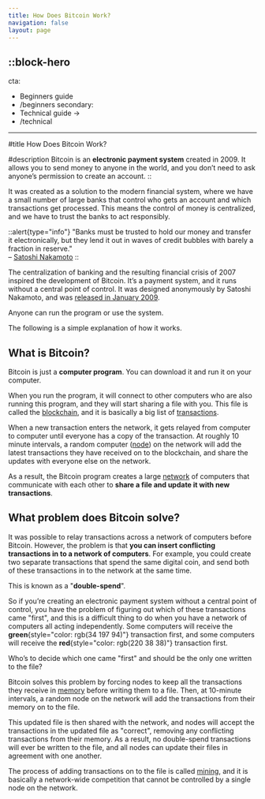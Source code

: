 ```yaml
---
title: How Does Bitcoin Work?
navigation: false
layout: page
---
```


::block-hero
---
cta:
  - Beginners guide
  - /beginners
secondary:
  - Technical guide →
  - /technical
---

#title
How Does Bitcoin Work?

#description
Bitcoin is an **electronic payment system** created in 2009. It allows you to send money to anyone in the world, and you don’t need to ask anyone’s permission to create an account.
::

It was created as a solution to the modern financial system, where we have a small number of large banks that control who gets an account and which transactions get processed. This means the control of money is centralized, and we have to trust the banks to act responsibly.

::alert{type="info"}
"Banks must be trusted to hold our money and transfer it electronically, but they lend it out in waves of credit bubbles with barely a fraction in reserve."
<br>
– [Satoshi Nakamoto](https://satoshi.nakamotoinstitute.org/posts/p2pfoundation/1/)
::

The centralization of banking and the resulting financial crisis of 2007 inspired the development of Bitcoin. It’s a payment system, and it runs without a central point of control. It was designed anonymously by Satoshi Nakamoto, and was [released in January 2009](https://www.metzdowd.com/pipermail/cryptography/2009-January/014994.html).

Anyone can run the program or use the system.

The following is a simple explanation of how it works.

What is Bitcoin?
---
Bitcoin is just a **computer program**. You can download it and run it on your computer.

<ThemeImage name="/images/01_downloadprogram" ext="png" alt="download program"></ThemeImage>

When you run the program, it will connect to other computers who are also running this program, and they will start sharing a file with you. This file is called the [blockchain](/todo), and it is basically a big list of [transactions](/todo).

<ThemeImage name="/images/02_runprogram" ext="png" alt="run program"></ThemeImage>

When a new transaction enters the network, it gets relayed from computer to computer until everyone has a copy of the transaction. At roughly 10 minute intervals, a random computer ([node](/todo)) on the network will add the latest transactions they have received on to the blockchain, and share the updates with everyone else on the network.

<ThemeImage name="/images/03_transaction" ext="png" alt="transaction"></ThemeImage>

As a result, the Bitcoin program creates a large [network](/todo) of computers that communicate with each other to **share a file and update it with new transactions**.

What problem does Bitcoin solve?
---

It was possible to relay transactions across a network of computers before Bitcoin. However, the problem is that **you can insert conflicting transactions in to a network of computers**. For example, you could create two separate transactions that spend the same digital coin, and send both of these transactions in to the network at the same time.

This is known as a "**double-spend**".

<ThemeImage name="/images/04_doublespend" ext="png" alt="transaction"></ThemeImage>

So if you’re creating an electronic payment system without a central point of control, you have the problem of figuring out which of these transactions came "first", and this is a difficult thing to do when you have a network of computers all acting independently. Some computers will receive the **green**{style="color: rgb(34 197 94)"} transaction first, and some computers will receive the **red**{style="color: rgb(220 38 38)"} transaction first.

Who’s to decide which one came "first" and should be the only one written to the file?

Bitcoin solves this problem by forcing nodes to keep all the transactions they receive in [memory](/todo) before writing them to a file. Then, at 10-minute intervals, a random node on the network will add the transactions from their memory on to the file.

This updated file is then shared with the network, and nodes will accept the transactions in the updated file as "correct", removing any conflicting transactions from their memory. As a result, no double-spend transactions will ever be written to the file, and all nodes can update their files in agreement with one another.

The process of adding transactions on to the file is called [mining](/todo), and it is basically a network-wide competition that cannot be controlled by a single node on the network.

